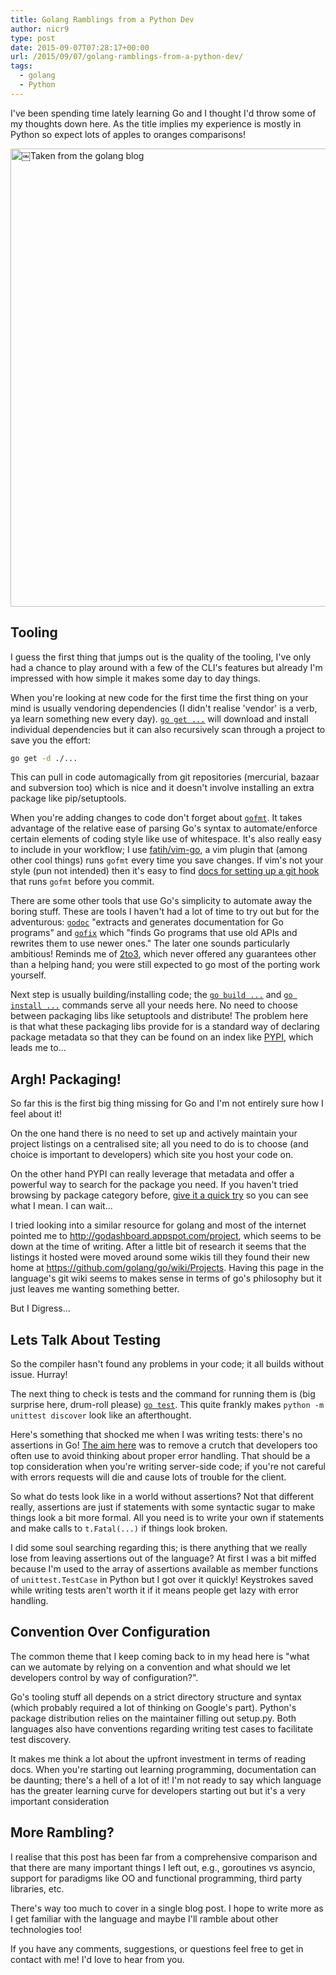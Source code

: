 ```yaml
---
title: Golang Ramblings from a Python Dev
author: nicr9
type: post
date: 2015-09-07T07:28:17+00:00
url: /2015/09/07/golang-ramblings-from-a-python-dev/
tags:
  - golang
  - Python
---
```


I've been spending time lately learning Go and I thought I'd throw some of my thoughts down here. As the title implies my experience is mostly in Python so expect lots of apples to oranges comparisons!

[<img class="alignnone" src="https://blog.golang.org/5years/gophers5th.jpg" alt="￼Taken from the golang blog" width="1262" height="733" />][1]

## Tooling

I guess the first thing that jumps out is the quality of the tooling, I've only had a chance to play around with a few of the CLI's features but already I'm impressed with how simple it makes some day to day things.

When you're looking at new code for the first time the first thing on your mind is usually vendoring dependencies (I didn't realise 'vendor' is a verb, ya learn something new every day). [`go get ...`][2] will download and install individual dependencies but it can also recursively scan through a project to save you the effort:

```bash
go get -d ./...
```

This can pull in code automagically from git repositories (mercurial, bazaar and subversion too) which is nice and it doesn't involve installing an extra package like pip/setuptools.

When you're adding changes to code don't forget about [`gofmt`][3]. It takes advantage of the relative ease of parsing Go's syntax to automate/enforce certain elements of coding style like use of whitespace. It's also really easy to include in your workflow; I use [fatih/vim-go][4], a vim plugin that (among other cool things) runs `gofmt` every time you save changes. If vim's not your style (pun not intended) then it's easy to find [docs for setting up a git hook][5] that runs `gofmt` before you commit.

There are some other tools that use Go's simplicity to automate away the boring stuff. These are tools I haven't had a lot of time to try out but for the adventurous: [`godoc`][6] "extracts and generates documentation for Go programs" and [`gofix`][7] which "finds Go programs that use old APIs and rewrites them to use newer ones." The later one sounds particularly ambitious! Reminds me of [2to3][8], which never offered any guarantees other than a helping hand; you were still expected to go most of the porting work yourself.

Next step is usually building/installing code; the [`go build ...`][9] and [`go install ...`][10] commands serve all your needs here. No need to choose between packaging libs like setuptools and distribute! The problem here is that what these packaging libs provide for is a standard way of declaring package metadata so that they can be found on an index like [PYPI][11], which leads me to...

## Argh! Packaging!

So far this is the first big thing missing for Go and I'm not entirely sure how I feel about it!

On the one hand there is no need to set up and actively maintain your project listings on a centralised site; all you need to do is to choose (and choice is important to developers) which site you host your code on.

On the other hand PYPI can really leverage that metadata and offer a powerful way to search for the package you need. If you haven't tried browsing by package category before, [give it a quick try][12] so you can see what I mean. I can wait...

I tried looking into a similar resource for golang and most of the internet pointed me to <http://godashboard.appspot.com/project>, which seems to be down at the time of writing. After a little bit of research it seems that the listings it hosted were moved around some wikis till they found their new home at <https://github.com/golang/go/wiki/Projects>. Having this page in the language's git wiki seems to makes sense in terms of go's philosophy but it just leaves me wanting something better.

But I Digress... 

## Lets Talk About Testing

So the compiler hasn't found any problems in your code; it all builds without issue. Hurray!

The next thing to check is tests and the command for running them is (big surprise here, drum-roll please) [`go test`][13]. This quite frankly makes `python -m unittest discover` look like an afterthought.

Here's something that shocked me when I was writing tests: there's no assertions in Go! [The aim here][14] was to remove a crutch that developers too often use to avoid thinking about proper error handling. That should be a top consideration when you're writing server-side code; if you're not careful with errors requests will die and cause lots of trouble for the client.

So what do tests look like in a world without assertions? Not that different really, assertions are just if statements with some syntactic sugar to make things look a bit more formal. All you need is to write your own if statements and make calls to `t.Fatal(...)` if things look broken.

I did some soul searching regarding this; is there anything that we really lose from leaving assertions out of the language? At first I was a bit miffed because I'm used to the array of assertions available as member functions of `unittest.TestCase` in Python but I got over it quickly! Keystrokes saved while writing tests aren't worth it if it means people get lazy with error handling.

## Convention Over Configuration

The common theme that I keep coming back to in my head here is "what can we automate by relying on a convention and what should we let developers control by way of configuration?".

Go's tooling stuff all depends on a strict directory structure and syntax (which probably required a lot of thinking on Google's part). Python's package distribution relies on the maintainer filling out setup.py. Both languages also have conventions regarding writing test cases to facilitate test discovery.

It makes me think a lot about the upfront investment in terms of reading docs. When you're starting out learning programming, documentation can be daunting; there's a hell of a lot of it! I'm not ready to say which language has the greater learning curve for developers starting out but it's a very important consideration

## More Rambling?

I realise that this post has been far from a comprehensive comparison and that there are many important things I left out, e.g., goroutines vs asyncio, support for paradigms like OO and functional programming, third party libraries, etc.

There's way too much to cover in a single blog post. I hope to write more as I get familiar with the language and maybe I'll ramble about other technologies too!

If you have any comments, suggestions, or questions feel free to get in contact with me! I'd love to hear from you.

 [1]: https://blog.golang.org/5years/gophers5th.jpg
 [2]: https://golang.org/cmd/go/#hdr-Download_and_install_packages_and_dependencies
 [3]: https://golang.org/cmd/gofmt/
 [4]: https://github.com/fatih/vim-go
 [5]: https://golang.org/misc/git/pre-commit
 [6]: http://godoc.org/golang.org/x/tools/cmd/godoc
 [7]: http://golang.org/cmd/fix/
 [8]: https://docs.python.org/2/library/2to3.html
 [9]: https://golang.org/cmd/go/#hdr-Compile_packages_and_dependencies
 [10]: https://golang.org/cmd/go/#hdr-Compile_and_install_packages_and_dependencies
 [11]: http://pypi.python.org
 [12]: https://pypi.python.org/pypi?%3Aaction=browse
 [13]: https://golang.org/cmd/go/#hdr-Test_packages
 [14]: https://golang.org/doc/faq#assertions
